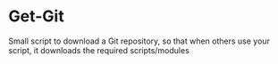 # Get-Git
 Small script to download a Git repository, so that when others use your script, it downloads the required  scripts/modules
